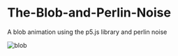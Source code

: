 # The-Blob-and-Perlin-Noise
A blob animation using the p5.js library and perlin noise

![blob](https://media.giphy.com/media/fOqkq3xJLSXvqQbBF4/giphy.gif)
